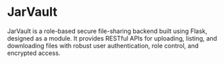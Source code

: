 # JarVault
JarVault is a role-based secure file-sharing backend built using Flask, designed as a module. It provides RESTful APIs for uploading, listing, and downloading files with robust user authentication, role control, and encrypted access.
